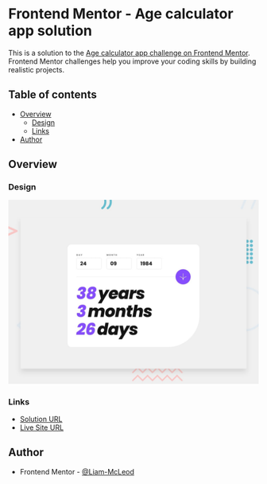 # Frontend Mentor - Age calculator app solution

This is a solution to the [Age calculator app challenge on Frontend Mentor](https://www.frontendmentor.io/challenges/age-calculator-app-dF9DFFpj-Q). Frontend Mentor challenges help you improve your coding skills by building realistic projects. 

## Table of contents

- [Overview](#overview)
  - [Design](#design)
  - [Links](#links)
- [Author](#author)

## Overview

### Design

![Design preview for the Age calculator app coding challenge](./design/desktop-preview.jpg)

### Links

-  [Solution URL](https://www.frontendmentor.io/solutions/newsletter-signup-form-with-success-message-rpSsxjlW2r)
-  [Live Site URL](https://liam-mcleod.github.io/FrontEndMentor-newsletter-sign-up/)

## Author
- Frontend Mentor - [@Liam-McLeod](https://www.frontendmentor.io/profile/Liam-McLeod)